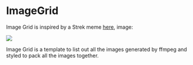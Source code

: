 # ImageGrid

Image Grid is inspired by a Strek meme [here](https://www.reddit.com/r/dankmemes/comments/bcylux/has_science_gone_too_far_ok_mods_have_left_look/ekv19q1/), image:

![]({{site.baseurl}}/strek_meme.png)

Image Grid is a template to list out all the images generated by ffmpeg and styled to pack all the images together.
